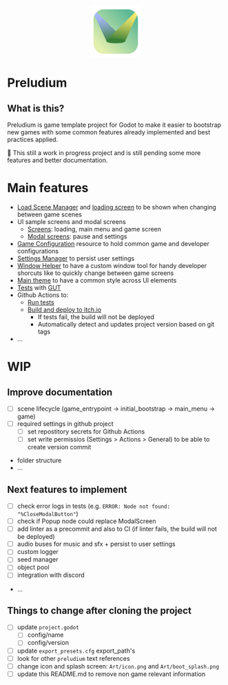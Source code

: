 <div align="center">
  <img src="Art/icon.png" width="120">
</div>

# Preludium

## What is this?

Preludium is game template project for Godot to make it easier to bootstrap new games with some common features already implemented and best practices applied.

🚨 This still a work in progress project and is still pending some more features and better documentation.

# Main features

- [Load Scene Manager](Autoloads/load_scene_manager.gd) and [loading screen](Components/UI/Screens/LoadingScreen/loading_screen.gd) to be shown when changing between game scenes
- UI sample screens and modal screens
    - [Screens](Components/UI/Screens): loading, main menu and game screen
    - [Modal screens](Components/UI/ModalScreens): pause and settings 
- [Game Configuration](Components/GameConfiguration/game_configuration.gd) resource to hold common game and developer configurations
- [Settings Manager](Components/SettingsManager/settings_manager.gd) to persist user settings
- [Window Helper](addons/window_helper/window_helper.gd) to have a custom window tool for handy developer shorcuts like to quickly change between game screens
- [Main theme](Themes/main_theme.tres) to have a common style across UI elements
- [Tests](Tests/) with [GUT](https://github.com/bitwes/Gut)
- Github Actions to:
    - [Run tests](.github/workflows/reusable_run_tests.yml)
    - [Build and deploy to itch.io](.github/workflows/build_and_deploy.yml)
        - If tests fail, the build will not be deployed
        - Automatically detect and updates project version based on git tags
- ...

# WIP

## Improve documentation

- [ ] scene lifecycle (game_entrypoint -> initial_bootstrap -> main_menu -> game)
- [ ] required settings in github project
    - [ ] set repostitory secrets for Github Actions
    - [ ] set write permissios (Settings > Actions > General) to be able to create version commit
- folder structure
- ...

## Next features to implement

- [ ] check error logs in tests (e.g. `ERROR: Node not found: "%CloseModalButton"`)
- [ ] check if Popup node could replace ModalScreen
- [ ] add linter as a precommit and also to CI (if linter fails, the build will not be deployed)
- [ ] audio buses for music and sfx + persist to user settings
- [ ] custom logger
- [ ] seed manager
- [ ] object pool
- [ ] integration with discord
- ...

## Things to change after cloning the project

- [ ] update `project.godot`
    - [ ] config/name
    - [ ] config/version
- [ ] update `export_presets.cfg` export_path's
- [ ] look for other `preludium` text references
- [ ] change icon and splash screen: `Art/icon.png` and `Art/boot_splash.png`
- [ ] update this README.md to remove non game relevant information